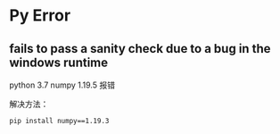 # Py Error

## fails to pass a sanity check due to a bug in the windows runtime

python 3.7
numpy 1.19.5
报错

解决方法：
```cmd
pip install numpy==1.19.3
```